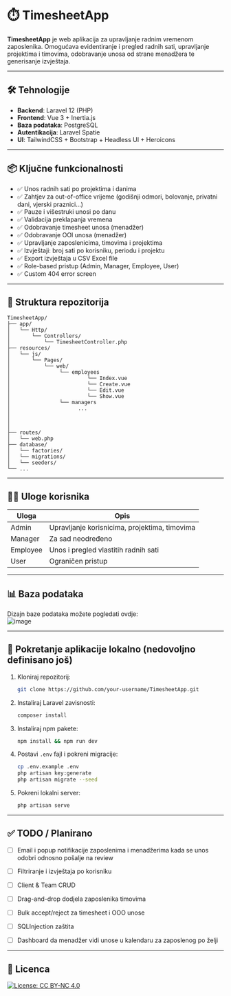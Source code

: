 
# ⏱️ TimesheetApp

**TimesheetApp** je web aplikacija za upravljanje radnim vremenom zaposlenika. Omogućava evidentiranje i pregled radnih sati, upravljanje projektima i timovima, odobravanje unosa od strane menadžera te generisanje izvještaja.

---

## 🛠️ Tehnologije

- **Backend**: Laravel 12 (PHP)
- **Frontend**: Vue 3 + Inertia.js
- **Baza podataka**: PostgreSQL
- **Autentikacija**: Laravel Spatie
- **UI**: TailwindCSS + Bootstrap + Headless UI + Heroicons

---

## 📦 Ključne funkcionalnosti

- ✅ Unos radnih sati po projektima i danima
- ✅ Zahtjev za out-of-office vrijeme (godišnji odmori, bolovanje, privatni dani, vjerski praznici...)
- ✅ Pauze i višestruki unosi po danu
- ✅ Validacija preklapanja vremena
- ✅ Odobravanje timesheet unosa (menadžer)
- ✅ Odobravanje OOI unosa (menadžer)
- ✅ Upravljanje zaposlenicima, timovima i projektima
- ✅ Izvještaji: broj sati po korisniku, periodu i projektu
- ✅ Export izvještaja u CSV Excel file
- ✅ Role-based pristup (Admin, Manager, Employee, User)
- ✅ Custom 404 error screen

---

## 🧭 Struktura repozitorija

```
TimesheetApp/
├── app/
│   └── Http/
│       └── Controllers/
│           └── TimesheetController.php
├── resources/
│   └── js/
│       └── Pages/
│           └── web/
│                └── employees
│                         └── Index.vue
│                         └── Create.vue
│                         └── Edit.vue
│                         └── Show.vue
│                └── managers
│                      ...
│
│
│
├── routes/
│   └── web.php
├── database/
│   └── factories/
│   └── migrations/
│   └── seeders/
└── ...
```

---

## 🧑‍💼 Uloge korisnika

| Uloga      | Opis                                                   |
|------------|--------------------------------------------------------|
| Admin      | Upravljanje korisnicima, projektima, timovima          |
| Manager    | Za sad neodređeno                                      |
| Employee   | Unos i pregled vlastitih radnih sati                   |
| User       | Ograničen pristup                                      |

---

## 📊 Baza podataka

Dizajn baze podataka možete pogledati ovdje:  
![image](https://github.com/user-attachments/assets/a6b038da-cec2-4b72-bd72-411fa80ce265)



---

## 🚀 Pokretanje aplikacije lokalno (nedovoljno definisano još)

1. Kloniraj repozitorij:
   ```bash
   git clone https://github.com/your-username/TimesheetApp.git
   ```

2. Instaliraj Laravel zavisnosti:
   ```bash
   composer install
   ```

3. Instaliraj npm pakete:
   ```bash
   npm install && npm run dev
   ```

4. Postavi `.env` fajl i pokreni migracije:
   ```bash
   cp .env.example .env
   php artisan key:generate
   php artisan migrate --seed
   ```

5. Pokreni lokalni server:
   ```bash
   php artisan serve
   ```

---

## ✅ TODO / Planirano

- [ ] Email i popup notifikacije zaposlenima i menadžerima kada se unos odobri odnosno pošalje na review
- [ ] Filtriranje i izvještaja po korisniku
- [ ] Client & Team CRUD
- [ ] Drag-and-drop dodjela zaposlenika timovima
- [ ] Bulk accept/reject za timesheet i OOO unose
- [ ] SQLInjection zaštita
- [ ] Dashboard da menadžer vidi unose u kalendaru za zaposlenog po želji


---

## 📄 Licenca

[![License: CC BY-NC 4.0](https://licensebuttons.net/l/by-nc/4.0/88x31.png)](https://creativecommons.org/licenses/by-nc/4.0/)
